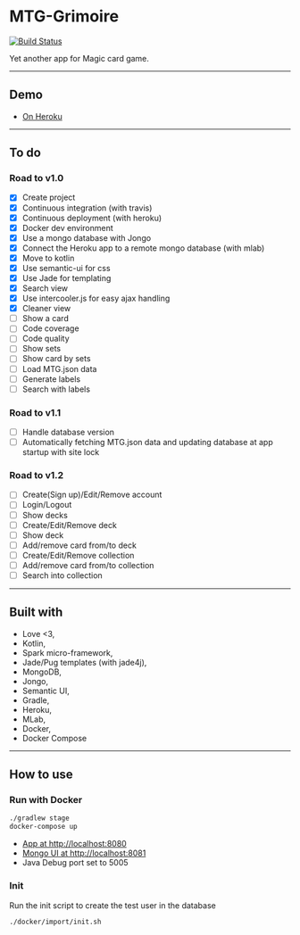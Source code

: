 # MTG-Grimoire

[![Build Status](https://travis-ci.org/mbarberot/mtg-grimoire.svg?branch=master)](https://travis-ci.org/mbarberot/mtg-grimoire)

Yet another app for Magic card game.

-----

## Demo

- [On Heroku](https://mtg-grimoire.herokuapp.com)

-----

## To do
### Road to v1.0

- [x] Create project
- [x] Continuous integration (with travis)
- [x] Continuous deployment (with heroku)
- [x] Docker dev environment
- [x] Use a mongo database with Jongo
- [x] Connect the Heroku app to a remote mongo database (with mlab)
- [x] Move to kotlin
- [x] Use semantic-ui for css
- [x] Use Jade for templating
- [x] Search view
- [x] Use intercooler.js for easy ajax handling
- [x] Cleaner view
- [ ] Show a card
- [ ] Code coverage
- [ ] Code quality
- [ ] Show sets
- [ ] Show card by sets
- [ ] Load MTG.json data
- [ ] Generate labels
- [ ] Search with labels

### Road to v1.1

- [ ] Handle database version
- [ ] Automatically fetching MTG.json data and updating database at app startup with site lock

### Road to v1.2

- [ ] Create(Sign up)/Edit/Remove account
- [ ] Login/Logout
- [ ] Show decks
- [ ] Create/Edit/Remove deck
- [ ] Show deck
- [ ] Add/remove card from/to deck
- [ ] Create/Edit/Remove collection
- [ ] Add/remove card from/to collection
- [ ] Search into collection

-----

## Built with 

- Love <3,
- Kotlin, 
- Spark micro-framework,
- Jade/Pug templates (with jade4j),
- MongoDB,
- Jongo,
- Semantic UI,
- Gradle,
- Heroku,
- MLab,
- Docker,
- Docker Compose

-----

## How to use

### Run with Docker

```bash
./gradlew stage
docker-compose up
```

- [App at http://localhost:8080](http://localhost:8080)
- [Mongo UI at http://localhost:8081](http://localhost:8081)
- Java Debug port set to 5005 

### Init

Run the init script to create the test user in the database
```bash
./docker/import/init.sh
```

